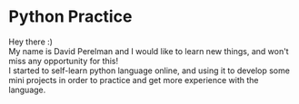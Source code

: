 # Python Practice

Hey there :)
<br/>
My name is David Perelman and I would like to learn new things, and won't miss any opportunity for this!
<br/> I started to self-learn python language online, and using it to develop some mini projects in order to practice and get more experience with the language. 
